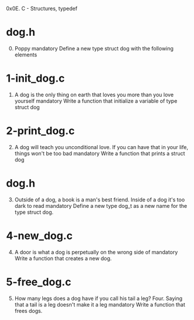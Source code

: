 0x0E. C - Structures, typedef

# dog.h
0. Poppy
mandatory
Define a new type struct dog with the following elements

# 1-init_dog.c
1. A dog is the only thing on earth that loves you more than you love yourself
mandatory
Write a function that initialize a variable of type struct dog

# 2-print_dog.c
2. A dog will teach you unconditional love. If you can have that in your life, things won't be too bad
mandatory
Write a function that prints a struct dog

# dog.h
3. Outside of a dog, a book is a man's best friend. Inside of a dog it's too dark to read
mandatory
Define a new type dog_t as a new name for the type struct dog.

# 4-new_dog.c
4. A door is what a dog is perpetually on the wrong side of
mandatory
Write a function that creates a new dog.

# 5-free_dog.c
5. How many legs does a dog have if you call his tail a leg? Four. Saying that a tail is a leg doesn't make it a leg
mandatory
Write a function that frees dogs.

